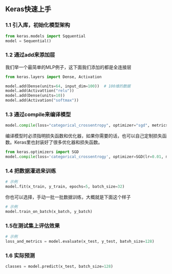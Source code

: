 ## Keras快速上手

### 1.1 引入库，初始化模型架构

```python
from keras.models import Sqquential
model = Sequential()
```

### 1.2 通过add来添加层

我们举一个最简单的MLP例子，这下面我们添加的都是全连接层

```python
from keras.layers import Dense, Activation

model.add(Dense(units=64, input_dim=100))  # 100维的数据
model.add(Activattion("relu"))
model.add(Dense(units=10))
model.add(Activation("softmax"))
```

### 1.3 通过compile来编译模型

```python
model.compile(loss="categorical_crossentropy", optimizer="sgd", metrics=['accuracy'])
```

编译模型时必须指明损失函数和优化器，如果你需要的话，也可以自己定制损失函数。Keras里也封装好了很多优化器和损失函数。

```python
from keras.optimizers import SGD
model.compile(loss='categorical_crossentrogy', optimizer=SGD(lr=0.01, momentum=0.9, nesterov=True))
```

### 1.4 把数据灌进来训练

```python
# 示例
model.fit(x_train, y_train, epochs=5, batch_size=32)
```

你也可以选择，手动一批一批数据训练，大概就是下面这个样子

```python
# 示例
model.train_on_batch(x_batch, y_batch)
```

### 1.5在测试集上评估效果

```python
# 示例
loss_and_metrics = model.evaluate(x_test, y_test, batvh_size=128)
```

### 1.6 实际预测

```python
classes = model.predict(x_test, batch_size=128)
```

